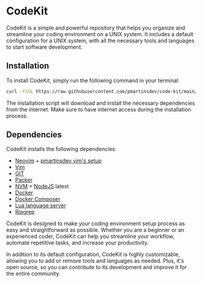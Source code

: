 # CodeKit

CodeKit is a simple and powerful repository that helps you organize and streamline your coding environment on a UNIX system. It includes a default configuration for a UNIX system, with all the necessary tools and languages to start software development.

## Installation

To install CodeKit, simply run the following command in your terminal:

````bash
curl -fsSL https://raw.githubusercontent.com/pmartinsdev/code-kit/main/install.sh | sh```
````

The installation script will download and install the necessary dependencies from the internet. Make sure to have internet access during the installation process.

## Dependencies

CodeKit installs the following dependencies:

- [Neovim](https://neovim.io/) + [pmartinsdev vim's setup](https://github.com/pmartinsdev/.nvim)
- [Vim](https://www.vim.org/)
- [GIT](https://git-scm.com/)
- [Packer](https://github.com/wbthomason/packer.nvim)
- [NVM](https://github.com/nvm-sh/nvm) + [NodeJS](https://nodejs.org/) latest
- [Docker](https://www.docker.com/)
- [Docker Composer](https://docs.docker.com/compose/)
- [Lua language server](https://github.com/sumneko/lua-language-server)
- [Ripgrep](https://github.com/BurntSushi/ripgrep)

CodeKit is designed to make your coding environment setup process as easy and straightforward as possible. Whether you are a beginner or an experienced coder, CodeKit can help you streamline your workflow, automate repetitive tasks, and increase your productivity.

In addition to its default configuration, CodeKit is highly customizable, allowing you to add or remove tools and languages as needed. Plus, it's open source, so you can contribute to its development and improve it for the entire community.
